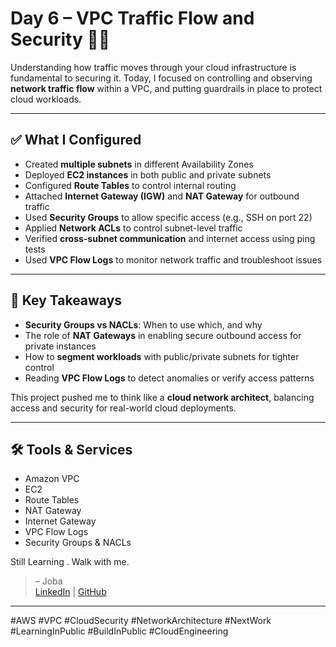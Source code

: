 # Day 6 – VPC Traffic Flow and Security 🔐🌐

Understanding how traffic moves through your cloud infrastructure is fundamental to securing it. Today, I focused on controlling and observing **network traffic flow** within a VPC, and putting guardrails in place to protect cloud workloads.

---

## ✅ What I Configured

- Created **multiple subnets** in different Availability Zones
- Deployed **EC2 instances** in both public and private subnets
- Configured **Route Tables** to control internal routing
- Attached **Internet Gateway (IGW)** and **NAT Gateway** for outbound traffic
- Used **Security Groups** to allow specific access (e.g., SSH on port 22)
- Applied **Network ACLs** to control subnet-level traffic
- Verified **cross-subnet communication** and internet access using ping tests
- Used **VPC Flow Logs** to monitor network traffic and troubleshoot issues

---

## 🧠 Key Takeaways

- **Security Groups vs NACLs**: When to use which, and why
- The role of **NAT Gateways** in enabling secure outbound access for private instances
- How to **segment workloads** with public/private subnets for tighter control
- Reading **VPC Flow Logs** to detect anomalies or verify access patterns

This project pushed me to think like a **cloud network architect**, balancing access and security for real-world cloud deployments.

---

## 🛠️ Tools & Services

- Amazon VPC
- EC2
- Route Tables
- NAT Gateway
- Internet Gateway
- VPC Flow Logs
- Security Groups & NACLs
 
 Still Learning . Walk with me.

> – Joba  
> [LinkedIn](https://www.linkedin.com/in/dvoice) | [GitHub](https://github.com/0xjoba)

---

#AWS #VPC #CloudSecurity #NetworkArchitecture #NextWork #LearningInPublic #BuildInPublic #CloudEngineering
